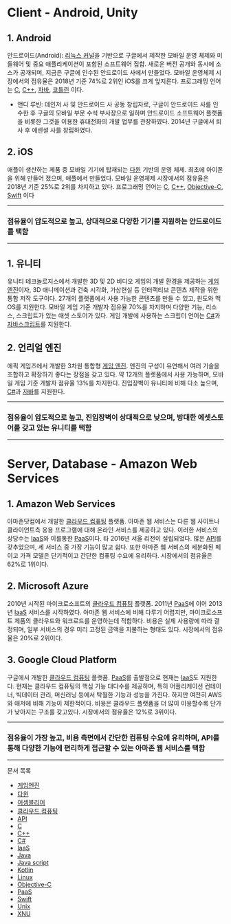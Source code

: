 # Client - Android, Unity

## 1. Android

안드로이드(Android): [리눅스 커널](Linux.md)을 기반으로 구글에서 제작한 모바일 운영 체제와 미들웨어 및 중요 애플리케이션이 포함된 소프트웨어 집합. 새로운 버전 공개와 동시에 소스가 공개되며, 지금은 구글에 인수된 안드로이드 사에서 만들었다. 모바일 운영체제 시장에서의 점유율은 2018년 기준 74%로 2위인 iOS를 크게 앞지른다. 프로그래밍 언어는 [C](C.md), [C++](C++.md), [자바](Java.md), [코틀린](Kotlin.md) 이다.

- 앤디 루빈: 데인저 사 및 안드로이드 사 공동 창립자로, 구글이 안드로이드 사를 인수한 후 구글의 모바일 부문 수석 부사장으로 일하며 안드로이드 소프트웨어 플랫폼을 비롯한 그것을 이용한 휴대전화의 개발 업무를 관장하였다. 2014년 구글에서 퇴사 후 에센셜 사를 창립하였다.

## 2. iOS

애플이 생산하는 제품 중 모바일 기기에 탑재되는 [다윈](Darwin.md) 기반의 운영 체제. 최초에 아이폰을 위해 만들어 졌으며, 애플에서 만들었다. 모바일 운영체제 시장에서의 점유율은 2018년 기준 25%로 2위를 차지하고 있다. 프로그래밍 언어는 [C](C.md), [C++](C++.md), [Objective-C](Objective.md), [Swift](Swift.md) 이다

---

### 점유율이 압도적으로 높고, 상대적으로 다양한 기기를 지원하는 안드로이드를 택함

---

## 1. 유니티

유니티 테크놀로지스에서 개발한 3D 및 2D 비디오 게임의 개발 환경을 제공하는 [게임 엔진](GE.md)이자, 3D 애니메이션과 건축 시각화, 가상현실 등 인터랙티브 콘텐츠 제작을 위한 통합 저작 도구이다. 27개의 플랫폼에서 사용 가능한 콘텐츠를 만들 수 있고, 윈도와 맥OS를 지원한다. 모바일 게임 기준 개발자 점유율 70%를 차지하며 다양한 기능, 리소스, 스크립트가 있는 애셋 스토어가 있다. 게임 개발에 사용하는 스크립터 언어는 [C#](C#.md)과 [자바스크립트](JS.md)를 지원한다.

## 2. 언리얼 엔진

에픽 게임즈에서 개발한 3차원 통합형 [게임 엔진](GE.md). 엔진의 구성이 유연해서 여러 기술을 조합하고 확장하기 좋다는 장점을 갖고 있다. 약 12개의 플렛폼에서 사용 가능하며, 모바일 게임 기준 개발자 점유율 13%를 차지한다. 진입장벽이 유니티에 비해 다소 높으며, [C#](C#.md)과 [자바](Java.md)를 지원한다.

---

### 점유율이 압도적으로 높고, 진입장벽이 상대적으로 낮으며, 방대한 에셋스토어를 갖고 있는 유니티를 택함

---

# Server, Database - Amazon Web Services

## 1. Amazon Web Services

아마존닷컴에서 개발한 [클라우드 컴퓨팅](CC.md) 플랫폼. 아마존 웹 서비스는 다른 웹 사이트나 클라이언트측 응용 프로그램에 대해 온라인 서비스를 제공하고 있다. 이러한 서비스의 상당수는 [IaaS](IaaS.md)와 이를통한 [PaaS](PaaS.md)이다. 타 2016년 서울 리전이 설립되었다. 많은 [API](API.md)를 갖추었으며, 세 서비스 중 가장 기능이 많고 쉽다. 또한 아마존 웹 서비스의 세분화된 페이고 가격 모델은 단기적이고 간단한 컴퓨팅 수요에 유리하다. 시장에서의 점유율은 62%로 1위이다.

## 2. Microsoft Azure

2010년 시작된 마이크로소프트의 [클라우드 컴퓨팅](CC.md) 플랫폼. 2011년 [PaaS](PaaS.md)에 이어 2013년 [IaaS](IaaS.md) 서비스를 시작하였다. 아마존 웹 서비스에 비해 다루기 어렵지만, 마이크로소프트 제품의 클라우드와 워크로드를 운영하는데 적합하다. 비용은 실제 사용량에 따라 결정되며, 일부 서비스의 경우 미리 고정된 금액을 지불하는 형태도 있다. 시장에서의 점유율은 20%로 2위이다.

## 3. Google Cloud Platform

구글에서 개발한 [클라우드 컴퓨팅](CC.md) 플랫폼.  [PaaS](PaaS.md)를 출발점으로 현재는 [IaaS](IaaS.md)도 지원한다. 현재는 클라우드 컴퓨팅의 핵심 기능 대다수를 제공하며, 특히 어플리케이션 컨테이너, 빅데이터 관리, 머신러닝 등에서 탁월한 기능과 성능을 가진다. 하지만 여전히 AWS와 애저에 비해 기능이 제한적이다. 비용은 클라우드 플랫폼을 더 많이 이용할수록 단가가 낮아지는 구조를 갖고있다. 시장에서의 점유율은 12%로 3위이다.

---

### 점유율이 가장 높고, 비용 측면에서 간단한 컴퓨팅 수요에 유리하며, API를 통해 다양한 기능에 편리하게 접근할 수 있는 아마존 웹 서비스를 택함

---
문서 목록

- [게임엔진](GE.md)
- [다윈](Darwin.md)
- [어셈블리어](Assembly.md)
- [클라우드 컴퓨팅](CC.md)
- [API](API.md)
- [C](C.md)
- [C++](C++.md)
- [C#](C#.md)
- [IaaS](IaaS.md)
- [Java](Java.md)
- [Java script](JS.md)
- [Kotlin](Kotlin.md)
- [Linux](Linux.md)
- [Objective-C](Objective.md)
- [PaaS](PaaS.md)
- [Swift](Swift.md)
- [Unix](Unix.md)
- [XNU](XNU.md)